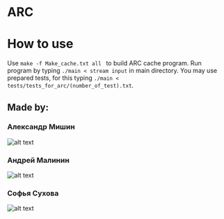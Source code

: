 # ARC
# How to use
Use `make -f Make_cache.txt all ` to build ARC cache program. Run program by typing `./main < stream input` in main directory. You may use prepared tests, for this typing `./main < tests/tests_for_arc/(number_of_test).txt`. 

## Made by:
### Александр Мишин
![alt 
text](https://github.com/includealex/ARC/blob/photos/mF7fHYpPol4.jpg)
### Андрей Малинин
![alt 
text](https://github.com/includealex/ARC/blob/photos/kBNl2emesOM.jpg)
### Софья Сухова
![alt
text](https://github.com/includealex/ARC/blob/photos/lesnaya-sonya.jpg)

